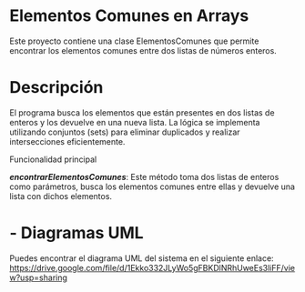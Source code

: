 # Elementos Comunes en Arrays

Este proyecto contiene una clase ElementosComunes que permite encontrar los elementos comunes entre dos listas de números enteros.

# Descripción
El programa busca los elementos que están presentes en dos listas de enteros y los devuelve en una nueva lista. La lógica se implementa utilizando conjuntos (sets) para eliminar duplicados y realizar intersecciones eficientemente.

Funcionalidad principal

***encontrarElementosComunes***: Este método toma dos listas de enteros como parámetros, busca los elementos comunes entre ellas y devuelve una lista con dichos elementos.

# - Diagramas UML

Puedes encontrar el diagrama UML del sistema en el siguiente enlace: https://drive.google.com/file/d/1Ekko332JLyWo5gFBKDlNRhUweEs3liFF/view?usp=sharing
